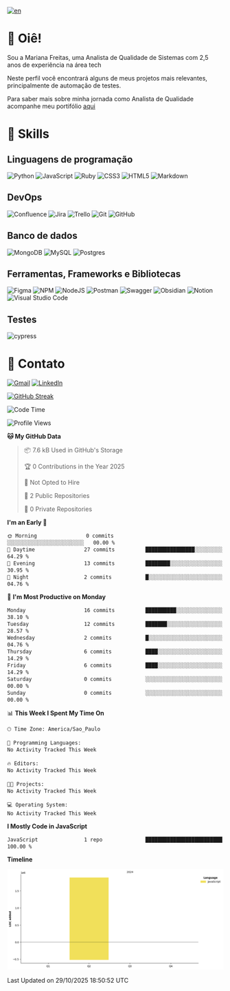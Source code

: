 [![en](https://img.shields.io/badge/lang-en-red.svg)](https://github.com/wxmariixw/wxmariixw/blob/main/README.en.md)
# :wave: Oiê!
Sou a Mariana Freitas, uma Analista de Qualidade de Sistemas com 2,5 anos de experiência na área tech

Neste perfil você encontrará alguns de meus projetos mais relevantes, principalmente de automação de testes.

Para saber mais sobre minha jornada como Analista de Qualidade acompanhe meu portifólio [aqui](https://www.notion.so/wxmariixw/Portif-lio-QA-2b4976b8ad0849809b0352e46f250b93)

# :wrench: Skills
## Linguagens de programação
![Python](https://img.shields.io/badge/python-3670A0?style=for-the-badge&logo=python&logoColor=ffdd54)
![JavaScript](https://img.shields.io/badge/javascript-%23323330.svg?style=for-the-badge&logo=javascript&logoColor=%23F7DF1E)
![Ruby](https://img.shields.io/badge/ruby-%23CC342D.svg?style=for-the-badge&logo=ruby&logoColor=white)
![CSS3](https://img.shields.io/badge/css3-%231572B6.svg?style=for-the-badge&logo=css3&logoColor=white)
![HTML5](https://img.shields.io/badge/html5-%23E34F26.svg?style=for-the-badge&logo=html5&logoColor=white)
![Markdown](https://img.shields.io/badge/markdown-%23000000.svg?style=for-the-badge&logo=markdown&logoColor=white)

## DevOps
![Confluence](https://img.shields.io/badge/confluence-%23172BF4.svg?style=for-the-badge&logo=confluence&logoColor=white)
![Jira](https://img.shields.io/badge/jira-%230A0FFF.svg?style=for-the-badge&logo=jira&logoColor=white)
![Trello](https://img.shields.io/badge/Trello-%23026AA7.svg?style=for-the-badge&logo=Trello&logoColor=white)
![Git](https://img.shields.io/badge/git-%23F05033.svg?style=for-the-badge&logo=git&logoColor=white)
![GitHub](https://img.shields.io/badge/github-%23121011.svg?style=for-the-badge&logo=github&logoColor=white)

## Banco de dados
![MongoDB](https://img.shields.io/badge/MongoDB-%234ea94b.svg?style=for-the-badge&logo=mongodb&logoColor=white)
![MySQL](https://img.shields.io/badge/mysql-4479A1.svg?style=for-the-badge&logo=mysql&logoColor=white)
![Postgres](https://img.shields.io/badge/postgres-%23316192.svg?style=for-the-badge&logo=postgresql&logoColor=white)

## Ferramentas, Frameworks e Bibliotecas
![Figma](https://img.shields.io/badge/figma-%23F24E1E.svg?style=for-the-badge&logo=figma&logoColor=white)
![NPM](https://img.shields.io/badge/NPM-%23CB3837.svg?style=for-the-badge&logo=npm&logoColor=white)
![NodeJS](https://img.shields.io/badge/node.js-6DA55F?style=for-the-badge&logo=node.js&logoColor=white)
![Postman](https://img.shields.io/badge/Postman-FF6C37?style=for-the-badge&logo=postman&logoColor=white)
![Swagger](https://img.shields.io/badge/-Swagger-%23Clojure?style=for-the-badge&logo=swagger&logoColor=white)
![Obsidian](https://img.shields.io/badge/Obsidian-%23483699.svg?style=for-the-badge&logo=obsidian&logoColor=white)
![Notion](https://img.shields.io/badge/Notion-%23000000.svg?style=for-the-badge&logo=notion&logoColor=white)
![Visual Studio Code](https://img.shields.io/badge/Visual%20Studio%20Code-0078d7.svg?style=for-the-badge&logo=visual-studio-code&logoColor=white)



## Testes
![cypress](https://img.shields.io/badge/-cypress-%23E5E5E5?style=for-the-badge&logo=cypress&logoColor=058a5e)

# :e-mail: Contato
[![Gmail](https://img.shields.io/badge/Gmail-D14836?style=for-the-badge&logo=gmail&logoColor=white)](mailto:marisftsabreu@gmail.com)
[![LinkedIn](https://img.shields.io/badge/linkedin-%230077B5.svg?style=for-the-badge&logo=linkedin&logoColor=white)](https://www.linkedin.com/in/mariana-freitas-qa/)

[![GitHub Streak](https://streak-stats.demolab.com?user=wxmariixw&theme=dracula&hide_border=true&border_radius=10&exclude_days=Sun%2CSat&hide_longest_streak=true)](https://git.io/streak-stats)

<!--START_SECTION:waka-->
![Code Time](http://img.shields.io/badge/Code%20Time-1%20hr%202%20mins-blue)

![Profile Views](http://img.shields.io/badge/Profile%20Views-0-blue)

**🐱 My GitHub Data** 

> 📦 7.6 kB Used in GitHub's Storage 
 > 
> 🏆 0 Contributions in the Year 2025
 > 
> 🚫 Not Opted to Hire
 > 
> 📜 2 Public Repositories 
 > 
> 🔑 0 Private Repositories 
 > 
**I'm an Early 🐤** 

```text
🌞 Morning                0 commits           ░░░░░░░░░░░░░░░░░░░░░░░░░   00.00 % 
🌆 Daytime                27 commits          ████████████████░░░░░░░░░   64.29 % 
🌃 Evening                13 commits          ████████░░░░░░░░░░░░░░░░░   30.95 % 
🌙 Night                  2 commits           █░░░░░░░░░░░░░░░░░░░░░░░░   04.76 % 
```
📅 **I'm Most Productive on Monday** 

```text
Monday                   16 commits          ██████████░░░░░░░░░░░░░░░   38.10 % 
Tuesday                  12 commits          ███████░░░░░░░░░░░░░░░░░░   28.57 % 
Wednesday                2 commits           █░░░░░░░░░░░░░░░░░░░░░░░░   04.76 % 
Thursday                 6 commits           ████░░░░░░░░░░░░░░░░░░░░░   14.29 % 
Friday                   6 commits           ████░░░░░░░░░░░░░░░░░░░░░   14.29 % 
Saturday                 0 commits           ░░░░░░░░░░░░░░░░░░░░░░░░░   00.00 % 
Sunday                   0 commits           ░░░░░░░░░░░░░░░░░░░░░░░░░   00.00 % 
```


📊 **This Week I Spent My Time On** 

```text
🕑︎ Time Zone: America/Sao_Paulo

💬 Programming Languages: 
No Activity Tracked This Week

🔥 Editors: 
No Activity Tracked This Week

🐱‍💻 Projects: 
No Activity Tracked This Week

💻 Operating System: 
No Activity Tracked This Week
```

**I Mostly Code in JavaScript** 

```text
JavaScript               1 repo              █████████████████████████   100.00 % 
```



**Timeline**

![Lines of Code chart](https://raw.githubusercontent.com/wxmariixw/wxmariixw/main/assets/bar_graph.png)


 Last Updated on 29/10/2025 18:50:52 UTC
<!--END_SECTION:waka-->